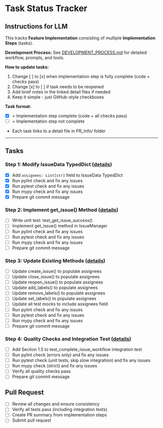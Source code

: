 # Task Status Tracker

## Instructions for LLM

This tracks **Feature Implementation** consisting of multiple **Implementation Steps** (tasks).

**Development Process:** See [DEVELOPMENT_PROCESS.md](./DEVELOPMENT_PROCESS.md) for detailed workflow, prompts, and tools.

**How to update tasks:**
1. Change [ ] to [x] when implementation step is fully complete (code + checks pass)
2. Change [x] to [ ] if task needs to be reopened
3. Add brief notes in the linked detail files if needed
4. Keep it simple - just GitHub-style checkboxes

**Task format:**
- [x] = Implementation step complete (code + all checks pass)
- [ ] = Implementation step not complete
- Each task links to a detail file in PR_Info/ folder

---

## Tasks

### Step 1: Modify IssueData TypedDict ([details](./steps/step_1.md))
- [x] Add `assignees: List[str]` field to IssueData TypedDict
- [x] Run pylint check and fix any issues
- [x] Run pytest check and fix any issues
- [x] Run mypy check and fix any issues
- [x] Prepare git commit message

### Step 2: Implement get_issue() Method ([details](./steps/step_2.md))
- [ ] Write unit test: test_get_issue_success()
- [ ] Implement get_issue() method in IssueManager
- [ ] Run pylint check and fix any issues
- [ ] Run pytest check and fix any issues
- [ ] Run mypy check and fix any issues
- [ ] Prepare git commit message

### Step 3: Update Existing Methods ([details](./steps/step_3.md))
- [ ] Update create_issue() to populate assignees
- [ ] Update close_issue() to populate assignees
- [ ] Update reopen_issue() to populate assignees
- [ ] Update add_labels() to populate assignees
- [ ] Update remove_labels() to populate assignees
- [ ] Update set_labels() to populate assignees
- [ ] Update all test mocks to include assignees field
- [ ] Run pylint check and fix any issues
- [ ] Run pytest check and fix any issues
- [ ] Run mypy check and fix any issues
- [ ] Prepare git commit message

### Step 4: Quality Checks and Integration Test ([details](./steps/step_4.md))
- [ ] Add Section 1.5 to test_complete_issue_workflow integration test
- [ ] Run pylint check (errors only) and fix any issues
- [ ] Run pytest check (unit tests, skip slow integration) and fix any issues
- [ ] Run mypy check (strict) and fix any issues
- [ ] Verify all quality checks pass
- [ ] Prepare git commit message

## Pull Request
- [ ] Review all changes and ensure consistency
- [ ] Verify all tests pass (including integration tests)
- [ ] Create PR summary from implementation steps
- [ ] Submit pull request